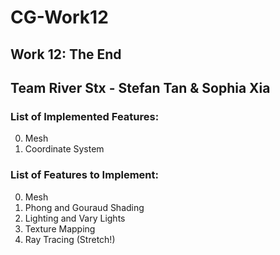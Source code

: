 # CG-Work12
## Work 12: The End
## Team River Stx - Stefan Tan & Sophia Xia   

### List of Implemented Features:
0. Mesh
1. Coordinate System

### List of Features to Implement:
0. Mesh 
1. Phong and Gouraud Shading
2. Lighting and Vary Lights
3. Texture Mapping
4. Ray Tracing (Stretch!)
